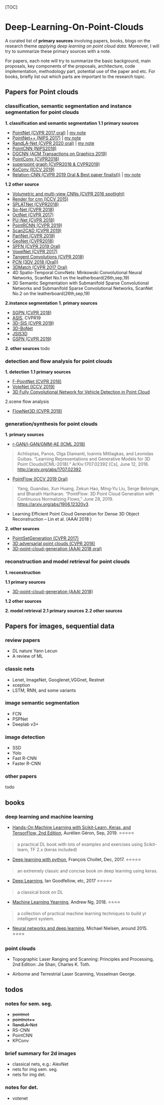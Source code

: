 [TOC]

# Deep-Learning-On-Point-Clouds

A curated list of **primary sources** involving papers, books, blogs on the research theme *applying deep learning on point cloud data*. Moreover, I will try to summarize these primary sources with a note. 

For papers, each note will try to summarize the basic background, main proposals, key components of the proposals, architecture, code implementation, methodology part, potential use of the paper and etc. For books, briefly list out which parts are important to the research topic.

## Papers for Point clouds

### classification, semantic segmentation and instance segmentation for point clouds

**1. classification and semantic segmentation**
**1.1 primary sources**
- [PointNet (CVPR 2017 oral)](https://github.com/charlesq34/pointnet) | [my note](PointNet.md)
- [PointNet++ (NIPS 2017)](https://github.com/charlesq34/pointnet2) | [my note](PointNet++.md)
- [RandLA-Net (CVPR 2020 oral)](https://github.com/QingyongHu/RandLA-Net) | [my note](RandLA-net.md)
- [PointCNN (NIPS2018)](https://github.com/yangyanli/PointCNN)
- [DGCNN (ACM Transactions on Graphics 2019)](https://github.com/WangYueFt/dgcnn)
- [PointConv (CVPR2018)](https://github.com/DylanWusee/pointconv)
- [superpoint graph (CVPR2018 & CVPR2019)](https://github.com/loicland/superpoint_graph)
- [KpConv (ICCV 2019)](https://github.com/HuguesTHOMAS/KPConv)
- [Relation-CNN (CVPR 2019 Oral & Best paper finalist))](https://github.com/Yochengliu/Relation-Shape-CNN) | [my note](RS-CNN.md)

**1.2 other source**
- [Volumetric and multi-view CNNs (CVPR 2016 spotlight)](https://github.com/charlesq34/3dcnn.torch)
- [Render for cnn (ICCV 2015)](https://github.com/ShapeNet/RenderForCNN)
- [SPLATNet (CVPR2018)](https://github.com/NVlabs/splatnet)
- [So-Net (CVPR 2018)](https://github.com/lijx10/SO-Net)
- [OctNet (CVPR 2017)](https://github.com/griegler/octnet)
- [PU-Net (CVPR 2018)](https://github.com/yulequan/PU-Net)
- [PointRCNN (CVPR 2019)](https://github.com/sshaoshuai/PointRCNN)
- [Scan2CAD (CVPR 2019)](https://github.com/skanti/Scan2CAD)
- [PartNet (CVPR 2019)](https://github.com/daerduoCarey/partnet_dataset)
- [GeoNet (CVPR2018)](https://github.com/yzcjtr/GeoNet)
- [SPFN (CVPR 2019 Oral)](https://github.com/lingxiaoli94/SPFN)
- [VoxelNet (CVPR 2017)](https://github.com/tsinghua-rll/VoxelNet-tensorflow)
- [Tangent Convolutions (CVPR 2018)](https://github.com/tatarchm/tangent_conv)
- [PCN (3DV 2018 (Oral))](https://github.com/wentaoyuan/pcn)
- [3DMatch (CVPR 2017 Oral)](https://github.com/andyzeng/3dmatch-toolbox)
- 4D Spatio-Temporal ConvNets: Minkowski Convolutional Neural Networks, ScanNet No.1 on the leatherboard(26th,sep,19)
- 3D Semantic Segmentation with Submanifold Sparse Convolutional Networks and Submanifold Sparse Convolutional Networks, ScanNet No.2 on the leatherboard(26th,sep,19)

**2.instance segmentation**
**1. primary sources**
- [SGPN (CVPR 2018)](https://github.com/laughtervv/SGPN)
- [ASIS](https://paperswithcode.com/paper/associatively-segmenting-instances-and), CVPR19
- [3D-SIS (CVPR 2019)](https://github.com/Sekunde/3D-SIS)
- [3D-BoNet](https://paperswithcode.com/paper/learning-object-bounding-boxes-for-3d)
- [JSIS3D](https://paperswithcode.com/paper/jsis3d-joint-semantic-instance-segmentation)
- [GSPN (CVPR 2019)](https://github.com/ericyi/GSPN)

**2. other sources**
todo

### detection and flow analysis for point clouds
**1. detection**
**1.1 primary sources**
- [F-PointNet (CVPR 2018)](https://github.com/charlesq34/frustum-pointnets)
- [VoteNet (ICCV 2019)](https://github.com/facebookresearch/votenet)
- [3D Fully Convolutional Network for Vehicle Detection in Point Cloud](https://github.com/yukitsuji/3D_CNN_tensorflow)

2.scene flow analysis
- [FlowNet3D (CVPR 2019)](https://github.com/xingyul/flownet3d)

### generation/synthesis for point clouds
**1. primary sources**
- [r-GAN/l-GAN/GMM-AE (ICML 2018)](https://github.com/optas/latent_3d_points)
>Achlioptas, Panos, Olga Diamanti, Ioannis Mitliagkas, and Leonidas Guibas. “Learning Representations and Generative Models for 3D Point Clouds(ICML-2018).” ArXiv:1707.02392 [Cs], June 12, 2018. http://arxiv.org/abs/1707.02392.

- [PointFlow (ICCV 2019 Oral)](https://github.com/stevenygd/PointFlow)
>Yang, Guandao, Xun Huang, Zekun Hao, Ming-Yu Liu, Serge Belongie, and Bharath Hariharan. “PointFlow: 3D Point Cloud Generation with Continuous Normalizing Flows,” June 28, 2019. https://arxiv.org/abs/1906.12320v3.

- Learning Efficient Point Cloud Generation for Dense 3D Object Reconstruction – Lin et al. (AAAI 2018 )

**2. other sources**
- [PointSetGeneration (CVPR 2017)](https://github.com/fanhqme/PointSetGeneration)
- [3D adversarial point clouds (CVPR 2018)](https://github.com/xiangchong1/3d-adv-pc)
- [3D-point-cloud-generation (AAAI 2018 oral)](https://github.com/chenhsuanlin/3D-point-cloud-generation)

### reconstruction and model retrieval for point clouds

**1. reconstruction**

**1.1 primary sources**
* [3D-point-cloud-generation (AAAI 2018)](https://github.com/chenhsuanlin/3D-point-cloud-generation)

**1.2 other sources**

**2. model retrieval**
**2.1 primary sources**
**2.2 other sources**


## Papers for images, sequential data

### review papers
- DL nature Yann Lecun
- A review of ML

### classic nets
- Lenet, ImageNet, Googlenet,VGGnet, Restnet
- xception
- LSTM, RNN, and some variants

### image semantic segmentation
- FCN
- PSPNet
- Deeplab v3+

### image detection
- SSD
- Yolo
- Fast R-CNN
- Faster R-CNN

### other papers
todo

## books
### deep learning and machine learning

- [Hands-On Machine Learning with Scikit-Learn, Keras, and TensorFlow, 2nd Edition](http://shop.oreilly.com/product/0636920142874.do), Aurélien Géron, Sep, 2019. ⭐️⭐️⭐️⭐️⭐️️
>a practical DL book with lots of examples and exercises using Scikit-learn, TF 2.x (keras included)

- [Deep learning with python](https://www.manning.com/books/deep-learning-with-python), François Chollet, Dec, 2017. ⭐️⭐️⭐️⭐️⭐️
>an extremely classic and concise book on deep learning using keras.

- [Deep Learning](http://www.deeplearningbook.org/), Ian Goodfellow, etc, 2017 ⭐️⭐️⭐️⭐️⭐️
>a classical book on DL

- [Machine Learning Yearning](https://www.deeplearning.ai/machine-learning-yearning/), Andrew Ng, 2018. ⭐️⭐️⭐️⭐️
>a collection of practical machine learning techniques to build yr intelligent system.

- [Neural networks and deep learning](http://neuralnetworksanddeeplearning.com/), Michael Nielsen, around 2015. ⭐⭐️⭐️⭐️
  

### point clouds

- Topographic Laser Ranging and Scanning: Principles and Processing, 2nd Edition: Jie Shan, Charles K. Toth.

- Airborne and Terrestrial Laser Scanning, Vosselman George.

## todos

### notes for sem. seg.

- ~~pointnet~~
- ~~pointnet++~~
- ~~RandLA-Net~~
- RS-CNN
- PointCNN
- KPConv

### brief summary for 2d images
- classical nets, e.g.: AlexNet
- nets for img sem. seg.
- nets for img det.

### notes for det.
- votenet